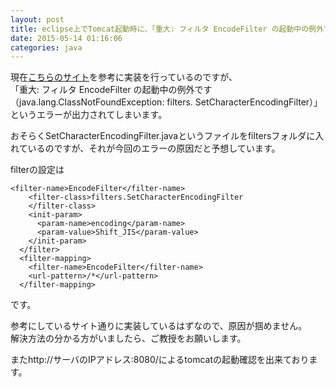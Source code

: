 ```yaml
---
layout: post
title: eclipse上でTomcat起動時に、「重大: フィルタ EncodeFilter の起動中の例外です 」というエラーが出力される
date: 2015-05-14 01:16:06
categories: java
---
```

<p>現在<a href="http://www.atmarkit.co.jp/ait/articles/0807/31/news129_4.html" rel="nofollow">こちらのサイト</a>を参考に実装を行っているのですが、<br>
「重大: フィルタ EncodeFilter の起動中の例外です （java.lang.ClassNotFoundException: filters. SetCharacterEncodingFilter）」というエラーが出力されてしまいます。</p>

<p>おそらくSetCharacterEncodingFilter.javaというファイルをfiltersフォルダに入れているのですが、それが今回のエラーの原因だと予想しています。</p>

<p>filterの設定は</p>



<pre class="lang-js prettyprint-override"><code>&lt;filter-name&gt;EncodeFilter&lt;/filter-name&gt;
    &lt;filter-class&gt;filters.SetCharacterEncodingFilter
    &lt;/filter-class&gt;
    &lt;init-param&gt;
      &lt;param-name&gt;encoding&lt;/param-name&gt;
      &lt;param-value&gt;Shift_JIS&lt;/param-value&gt;
    &lt;/init-param&gt;
  &lt;/filter&gt;
  &lt;filter-mapping&gt;
    &lt;filter-name&gt;EncodeFilter&lt;/filter-name&gt;
    &lt;url-pattern&gt;/*&lt;/url-pattern&gt;
  &lt;/filter-mapping&gt;
</code></pre>

<p>です。</p>

<p>参考にしているサイト通りに実装しているはずなので、原因が掴めません。<br>
解決方法の分かる方がいましたら、ご教授をお願いします。</p>

<p>またhttp://サーバのIPアドレス:8080/によるtomcatの起動確認を出来ております。</p>
